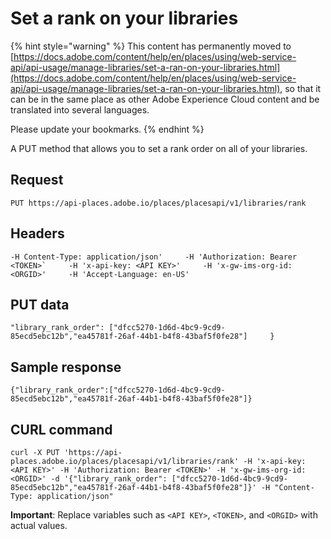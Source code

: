 # Set a rank on your libraries

{% hint style="warning" %}
This content has permanently moved to [https://docs.adobe.com/content/help/en/places/using/web-service-api/api-usage/manage-libraries/set-a-ran-on-your-libraries.html](https://docs.adobe.com/content/help/en/places/using/web-service-api/api-usage/manage-libraries/set-a-ran-on-your-libraries.html), so that it can be in the same place as other Adobe Experience Cloud content and be translated into several languages.

Please update your bookmarks.
{% endhint %}

A PUT method that allows you to set a rank order on all of your libraries.

## Request

`PUT https://api-places.adobe.io/places/placesapi/v1/libraries/rank`

## Headers

``-H Content-Type: application/json'    
-H 'Authorization: Bearer <TOKEN>`    
-H 'x-api-key: <API KEY>'    
-H 'x-gw-ims-org-id: <ORGID>'    
-H 'Accept-Language: en-US'``

## PUT data

`"library_rank_order": ["dfcc5270-1d6d-4bc9-9cd9-85ecd5ebc12b","ea45781f-26af-44b1-b4f8-43baf5f0fe28"]    
}`

## Sample response

`{"library_rank_order":["dfcc5270-1d6d-4bc9-9cd9-85ecd5ebc12b","ea45781f-26af-44b1-b4f8-43baf5f0fe28"]}`

## CURL command

`curl -X PUT 'https://api-places.adobe.io/places/placesapi/v1/libraries/rank' -H 'x-api-key: <API KEY>' -H 'Authorization: Bearer <TOKEN>' -H 'x-gw-ims-org-id: <ORGID>' -d '{"library_rank_order": ["dfcc5270-1d6d-4bc9-9cd9-85ecd5ebc12b","ea45781f-26af-44b1-b4f8-43baf5f0fe28"]}' -H "Content-Type: application/json"`

**Important**: Replace variables such as `<API KEY>`, `<TOKEN>`, and `<ORGID>` with actual values.

